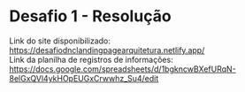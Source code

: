 # Desafio 1 - Resolução
Link do site disponibilizado: https://desafiodnclandingpagearquitetura.netlify.app/ <br>
Link da planilha de registros de informações: https://docs.google.com/spreadsheets/d/1bgkncwBXefURqN-8elGxQVl4ykHOpEUGxCrwwhz_Su4/edit

